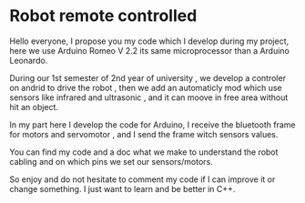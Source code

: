 # Robot remote controlled
Hello everyone, I propose you my code which I develop during my project, here we use Arduino Romeo V 2.2 its same microprocessor than a Arduino Leonardo.

During our 1st semester of 2nd year of university , we develop a controler on andrid to drive the robot , then we add an automaticly mod which use
sensors like infrared and ultrasonic , and it can moove in free area without hit an object.

In my part here I develop the code for Arduino, I receive the bluetooth frame for motors and servomotor , and I send the frame witch sensors values.

You can find my code and a doc what we make to understand the robot cabling and on which pins we set our sensors/motors.

So enjoy and do not hesitate to comment my code if I can improve it or change something. I just want to learn and be better in C++.
